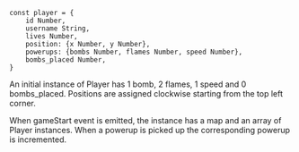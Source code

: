 ```
const player = {
    id Number,
    username String,
    lives Number,
    position: {x Number, y Number},
    powerups: {bombs Number, flames Number, speed Number},
    bombs_placed Number,
}
```

An initial instance of Player has 1 bomb, 2 flames, 1 speed and 0 bombs_placed. Positions are assigned clockwise starting from the top left corner.

When gameStart event is emitted, the instance has a map and an array of Player instances. When a powerup is picked up the corresponding powerup is incremented.
